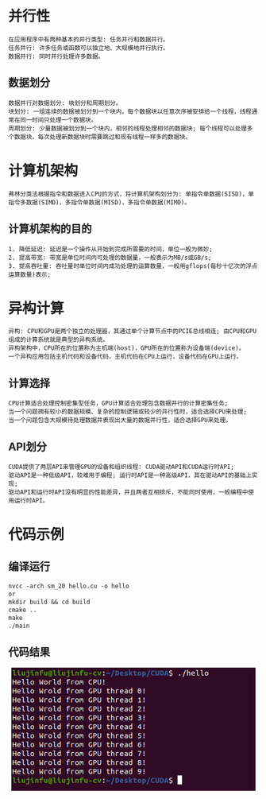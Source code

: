 # 并行性
    在应用程序中有两种基本的并行类型: 任务并行和数据并行。
    任务并行: 许多任务或函数可以独立地、大规模地并行执行。
    数据并行: 同时并行处理许多数据。
## 数据划分
    数据并行对数据划分: 块划分和周期划分。
    块划分: 一组连续的数据被划分到一个块内，每个数据块以任意次序被安排给一个线程，线程通常在同一时间只处理一个数据块。
    周期划分: 少量数据被划分到一个块内，相邻的线程处理相邻的数据块; 每个线程可以处理多个数据块，每次处理新数据块时需要跳过和现有线程一样多的数据块。

# 计算机架构
    弗林分类法根据指令和数据进入CPU的方式，将计算机架构划分为: 单指令单数据(SISD)，单指令多数据(SIMD)，多指令单数据(MISD)，多指令单数据(MIMD)。
## 计算机架构的目的
    1. 降低延迟: 延迟是一个操作从开始到完成所需要的时间，单位一般为微妙;
    2. 提高带宽: 带宽是单位时间内可处理的数据量，一般表示为MB/s或GB/s;
    3. 提高吞吐量: 吞吐量时单位时间内成功处理的运算数量，一般用gflops(每秒十亿次的浮点运算数量)表示;

# 异构计算
    异构: CPU和GPU是两个独立的处理器，其通过单个计算节点中的PCIE总线相连; 由CPU和GPU组成的计算系统就是典型的异构系统。
    异构架构中，CPU所在的位置称为主机端(host)，GPU所在的位置称为设备端(device)。
    一个异构应用包括主机代码和设备代码，主机代码在CPU上运行，设备代码在GPU上运行。
## 计算选择
    CPU计算适合处理控制密集型任务，GPU计算适合处理包含数据并行的计算密集任务;
    当一个问题拥有较小的数据规模、复杂的控制逻辑或较少的并行性时，适合选择CPU来处理;
    当一个问题包含大规模待处理数据并表现出大量的数据并行性，适合选择GPU来处理。

## API划分
    CUDA提供了两层API来管理GPU的设备和组织线程: CUDA驱动API和CUDA运行时API;
    驱动API是一种低级API，较难用于编程; 运行时API是一种高级API，其在驱动API的基础上实现;
    驱动API和运行时API没有明显的性能差异，并且两者互相排斥，不能同时使用，一般编程中使用运行时API。

# 代码示例
## 编译运行
    nvcc -arch sm_20 hello.cu -o hello
    or
    mkdir build && cd build
    cmake ..
    make
    ./main
## 代码结果
<div align=center>
<img src="https://github.com/liujf69/CUDA-Programming/blob/main/%E5%BC%82%E6%9E%84%E8%AE%A1%E7%AE%97%E7%9A%84%E5%9F%BA%E6%9C%AC%E6%A6%82%E5%BF%B5/Hello.png"/>
</div>
